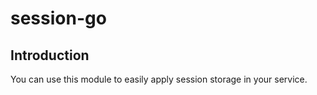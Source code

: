 # session-go

## Introduction
You can use this module to easily apply session storage in your service.